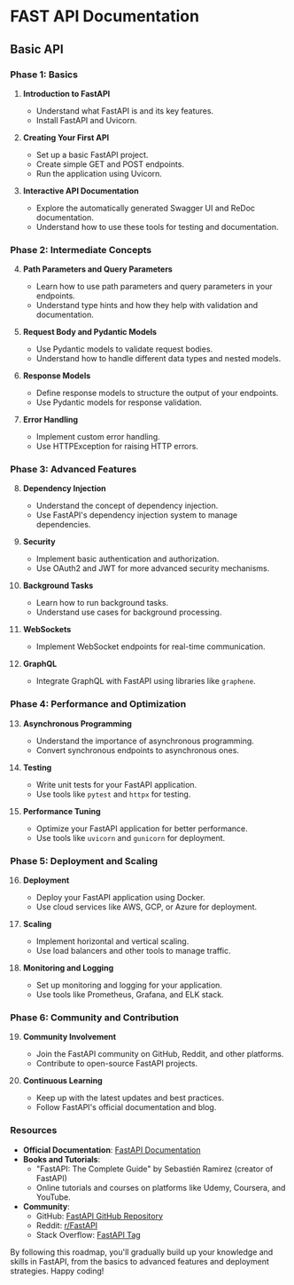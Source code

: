 # FAST API Documentation

## Basic API

### Phase 1: Basics

1. **Introduction to FastAPI**
   - Understand what FastAPI is and its key features.
   - Install FastAPI and Uvicorn.

2. **Creating Your First API**
   - Set up a basic FastAPI project.
   - Create simple GET and POST endpoints.
   - Run the application using Uvicorn.

3. **Interactive API Documentation**
   - Explore the automatically generated Swagger UI and ReDoc documentation.
   - Understand how to use these tools for testing and documentation.

### Phase 2: Intermediate Concepts

4. **Path Parameters and Query Parameters**
   - Learn how to use path parameters and query parameters in your endpoints.
   - Understand type hints and how they help with validation and documentation.

5. **Request Body and Pydantic Models**
   - Use Pydantic models to validate request bodies.
   - Understand how to handle different data types and nested models.

6. **Response Models**
   - Define response models to structure the output of your endpoints.
   - Use Pydantic models for response validation.

7. **Error Handling**
   - Implement custom error handling.
   - Use HTTPException for raising HTTP errors.

### Phase 3: Advanced Features

8. **Dependency Injection**
   - Understand the concept of dependency injection.
   - Use FastAPI's dependency injection system to manage dependencies.

9. **Security**
   - Implement basic authentication and authorization.
   - Use OAuth2 and JWT for more advanced security mechanisms.

10. **Background Tasks**
    - Learn how to run background tasks.
    - Understand use cases for background processing.

11. **WebSockets**
    - Implement WebSocket endpoints for real-time communication.

12. **GraphQL**
    - Integrate GraphQL with FastAPI using libraries like `graphene`.

### Phase 4: Performance and Optimization

13. **Asynchronous Programming**
    - Understand the importance of asynchronous programming.
    - Convert synchronous endpoints to asynchronous ones.

14. **Testing**
    - Write unit tests for your FastAPI application.
    - Use tools like `pytest` and `httpx` for testing.

15. **Performance Tuning**
    - Optimize your FastAPI application for better performance.
    - Use tools like `uvicorn` and `gunicorn` for deployment.

### Phase 5: Deployment and Scaling

16. **Deployment**
    - Deploy your FastAPI application using Docker.
    - Use cloud services like AWS, GCP, or Azure for deployment.

17. **Scaling**
    - Implement horizontal and vertical scaling.
    - Use load balancers and other tools to manage traffic.

18. **Monitoring and Logging**
    - Set up monitoring and logging for your application.
    - Use tools like Prometheus, Grafana, and ELK stack.

### Phase 6: Community and Contribution

19. **Community Involvement**
    - Join the FastAPI community on GitHub, Reddit, and other platforms.
    - Contribute to open-source FastAPI projects.

20. **Continuous Learning**
    - Keep up with the latest updates and best practices.
    - Follow FastAPI's official documentation and blog.

### Resources

- **Official Documentation**: [FastAPI Documentation](https://fastapi.tiangolo.com/)
- **Books and Tutorials**:
  - "FastAPI: The Complete Guide" by Sebastién Ramirez (creator of FastAPI)
  - Online tutorials and courses on platforms like Udemy, Coursera, and YouTube.
- **Community**:
  - GitHub: [FastAPI GitHub Repository](https://github.com/tiangolo/fastapi)
  - Reddit: [r/FastAPI](https://www.reddit.com/r/FastAPI/)
  - Stack Overflow: [FastAPI Tag](https://stackoverflow.com/questions/tagged/fastapi)

By following this roadmap, you'll gradually build up your knowledge and skills in FastAPI, from the basics to advanced features and deployment strategies. Happy coding!

